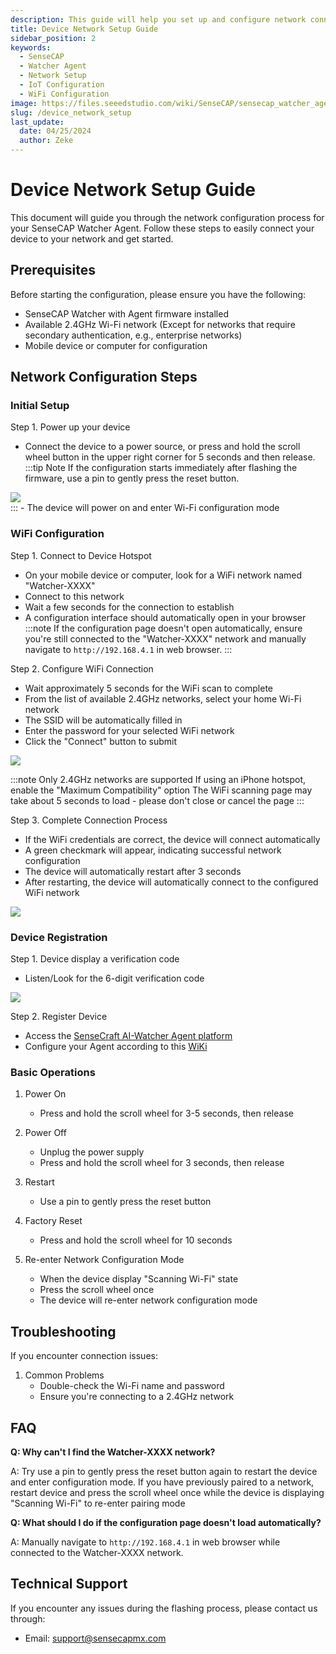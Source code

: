 ```yaml
---
description: This guide will help you set up and configure network connections for your SenseCAP Watcher Agent
title: Device Network Setup Guide
sidebar_position: 2
keywords:
  - SenseCAP
  - Watcher Agent
  - Network Setup
  - IoT Configuration
  - WiFi Configuration
image: https://files.seeedstudio.com/wiki/SenseCAP/sensecap_watcher_agent.jpg
slug: /device_network_setup
last_update:
  date: 04/25/2024
  author: Zeke
---
```


# Device Network Setup Guide

This document will guide you through the network configuration process for your SenseCAP Watcher Agent. Follow these steps to easily connect your device to your network and get started.

## Prerequisites

Before starting the configuration, please ensure you have the following:

- SenseCAP Watcher with Agent firmware installed
- Available 2.4GHz Wi-Fi network (Except for networks that require secondary authentication, e.g., enterprise networks)
- Mobile device or computer for configuration

## Network Configuration Steps

### Initial Setup

Step 1. Power up your device
- Connect the device to a power source, or press and hold the scroll wheel button in the upper right corner for 5 seconds and then release.
:::tip Note
If the configuration starts immediately after flashing the firmware, use a pin to gently press the reset button.
<div style={{textAlign:'center'}}><img src="http://files.seeedstudio.com/wiki/Watcher_Agent/Flash/finish2.jpg" style={{width:200, height:'auto'}}/></div>
:::
- The device will power on and enter  Wi-Fi configuration mode



### WiFi Configuration

Step 1. Connect to Device Hotspot
- On your mobile device or computer, look for a WiFi network named "Watcher-XXXX"
- Connect to this network
- Wait a few seconds for the connection to establish
- A configuration interface should automatically open in your browser
:::note
If the configuration page doesn't open automatically, ensure you're still connected to the "Watcher-XXXX" network and manually navigate to `http://192.168.4.1` in web browser.
:::

Step 2. Configure WiFi Connection
- Wait approximately 5 seconds for the WiFi scan to complete
- From the list of available 2.4GHz networks, select your home Wi-Fi network
- The SSID will be automatically filled in
- Enter the password for your selected WiFi network
- Click the "Connect" button to submit

<div style={{textAlign:'center'}}><img src="http://files.seeedstudio.com/wiki/Watcher_Agent/firmware/wifi%20config.jpg" style={{width:500, height:'auto'}}/></div> 

:::note
Only 2.4GHz networks are supported
If using an iPhone hotspot, enable the "Maximum Compatibility" option
The WiFi scanning page may take about 5 seconds to load - please don't close or cancel the page
:::

Step 3. Complete Connection Process
- If the WiFi credentials are correct, the device will connect automatically
- A green checkmark will appear, indicating successful network configuration
- The device will automatically restart after 3 seconds
- After restarting, the device will automatically connect to the configured WiFi network

<div style={{textAlign:'center'}}><img src="http://files.seeedstudio.com/wiki/Watcher_Agent/firmware/wifi%20done.jpeg" style={{width:500, height:'auto'}}/></div> 


### Device Registration

Step 1. Device display a verification code
- Listen/Look for the 6-digit verification code
<div style={{textAlign:'center'}}><img src="http://files.seeedstudio.com/wiki/Watcher_Agent/firmware/activation.jpg" style={{width:300, height:'auto'}}/></div> 

Step 2. Register Device
- Access the [SenseCraft AI-Watcher Agent platform](https://sensecraft.seeed.cc/ai/home)
- Configure your Agent according to this [WiKi](https://wiki.seeedstudio.com/Web_Control_Panel/)

### Basic Operations

1. Power On
   - Press and hold the scroll wheel for 3-5 seconds, then release

2. Power Off
   - Unplug the power supply
   - Press and hold the scroll wheel for 3 seconds, then release

3. Restart
   - Use a pin to gently press the reset button

4. Factory Reset
   - Press and hold the scroll wheel for 10 seconds

5. Re-enter Network Configuration Mode
   - When the device display "Scanning Wi-Fi" state
   - Press the scroll wheel once
   - The device will re-enter network configuration mode

## Troubleshooting

If you encounter connection issues:

1. Common Problems
   - Double-check the Wi-Fi name and password
   - Ensure you're connecting to a 2.4GHz network


## FAQ

**Q: Why can't I find the Watcher-XXXX network?**

A: Try use a pin to gently press the reset button again to restart the device and enter configuration mode.
If you have previously paired to a network, restart device and press the scroll wheel once while the device is displaying "Scanning Wi-Fi" to re-enter pairing mode

**Q: What should I do if the configuration page doesn't load automatically?**

A: Manually navigate to `http://192.168.4.1` in web browser while connected to the Watcher-XXXX network.

## Technical Support

If you encounter any issues during the flashing process, please contact us through:
- Email: [support@sensecapmx.com](mailto:support@sensecapmx.com)